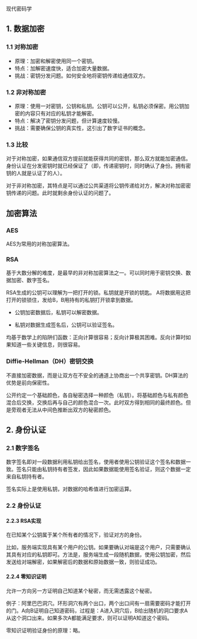 现代密码学

## 1. 数据加密

### 1.1 对称加密

- 原理：加密和解密使用同一个密钥。
- 特点：加解密速度快，适合加密大量数据。
- 挑战：密钥分发问题。如何安全地将密钥传递给通信双方。

### 1.2 非对称加密

- 原理：使用一对密钥，公钥和私钥。公钥可以公开，私钥必须保密。用公钥加密的内容只有对应的私钥才能解密。
- 特点：解决了密钥分发问题，但计算速度较慢。
- 挑战：需要确保公钥的真实性，这引出了数字证书的概念。

### 1.3 比较

对于对称加密，如果通信双方提前就能获得共同的密钥，那么双方就能加密通信。身份认证在分发密钥时就已经保证了（即，传递密钥时，同时确认了身份。拥有密钥的人就是认证了的人）。

对于非对称加密，其特点是可以通过公共渠道将公钥传递给对方，解决对称加密密钥传递的问题。此时就剩余身份认证的问题了。

## 加密算法

### AES

AES为常用的对称加密算法。

### RSA

基于大数分解的难度，是最早的非对称加密算法之一。可以同时用于密钥交换、数据加密、数字签名。

RSA生成的公钥可以理解为一把打开的锁。私钥就是开锁的钥匙。 A将数据用这把打开的锁锁住，发给B，B用持有的私钥打开锁拿到数据。

- 公钥加密数据后，私钥可以解密数据。

- 私钥对数据生成签名后，公钥可以验证签名。

均基于数学上的陷阱们函数：正向计算很容易；反向计算极其困难。反向计算时如果知道一些关键信息，则很容易。

### Diffie-Hellman（DH）密钥交换

不直接加密数据，而是让双方在不安全的通道上协商出一个共享密钥。DH算法的优势是前向保密性。

公开约定一个基础颜色，各自秘密选择一种颜色（私钥）。将基础颜色与私有颜色混合后交换，交换后再与自己的颜色混合一次。此时双方得到相同的最终颜色。但是旁观者无法从中间色推断出双方的秘密颜色。

## 2. 身份认证

### 2.1 数字签名

数字签名即对一段数据利用私钥给出签名，使用者使用公钥验证这个签名和数据一致。签名只能由私钥持有者签发，因此如果数据能使用签名验证，则这个数据一定来自私钥持有者。

签名实际上是使用私钥，对数据的哈希值进行加密运算。

### 2.2 身份认证

#### 2.2.3 RSA实现

在已知某个公钥属于某个所有者的情况下，验证对方的身份。

比如，服务端实现具有某个用户的公钥。如果要确认对端是这个用户，只需要确认其具有对应的私钥即可。方法是，服务端生成一段随机数据，使用公钥加密，然后发送给对端解密，如果解密后的数据和原始数据一致，则验证成功。

#### 2.2.4 零知识证明

允许一方向另一方证明自己知道某个秘密，而无需透露这个秘密。

例子：阿里巴巴洞穴。环形洞穴有两个出口，两个出口间有一扇需要密码才能打开的门。A向B证明自己知道密码，过程是：A进入洞穴后，B给出随机的洞口要求A从这个洞口出来。如果多次A都能满足要求，则可以证明A知道这个密码。

零知识证明验证身份的原理：略。